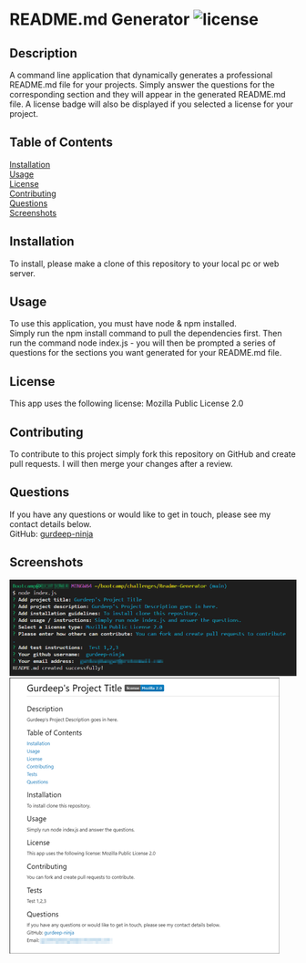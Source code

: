 # README.md Generator ![license](https://img.shields.io/badge/license-Mozilla%202.0-blue)
## Description
A command line application that dynamically generates a professional README.md file for your projects. Simply answer the questions for the corresponding section and they will appear in the generated README.md file. A license badge will also be displayed if you selected a license for your project.
## Table of Contents
[Installation](#installation)<br>
[Usage](#usage)<br>
[License](#license)<br>
[Contributing](#contributing)<br>
[Questions](#questions)<br>
[Screenshots](#screenshots)<br>

## Installation
To install, please make a clone of this repository to your local pc or web server.
## Usage
To use this application, you must have node & npm installed.<br>
Simply run the npm install command to pull the dependencies first. Then run the command node index.js - you will then be prompted a series of questions for the sections you want generated for your README.md file.
## License
This app uses the following license: Mozilla Public License 2.0
## Contributing
To contribute to this project simply fork this repository on GitHub and create pull requests. I will then merge your changes after a review.
## Questions
If you have any questions or would like to get in touch, please see my contact details below.<br>
GitHub: [gurdeep-ninja](https://github.com/gurdeep-ninja)<br>
## Screenshots
![Screenshot of website](./assets/images/screenshot1.png)<br>
![Screenshot of website](./assets/images/screenshot2.png)